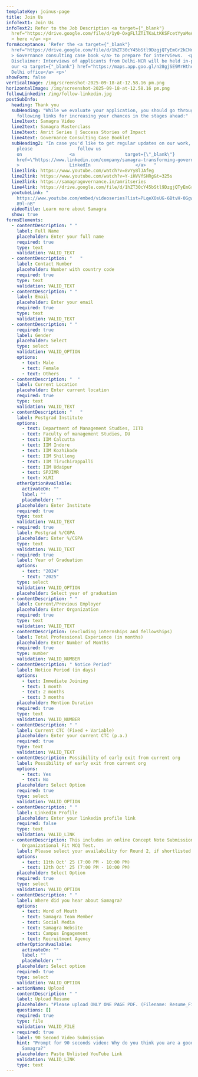 ```yaml
---
templateKey: joinus-page
title: Join Us
infoText1: Join Us
infoText2: Refer to the Job Description <a target={"_blank"}
  href="https://drive.google.com/file/d/1y0-OxgFLlZTiTKaLtKKSFcetYyaMeAT3/view?usp=sharing"
  > here </a> <p>
formAcceptance: 'Refer the <a target={"_blank"}
  href="https://drive.google.com/file/d/1hZT30cY45bStl9DzgjQTyEmGr2kCNnWg/view?usp=sharing"
  > Governance consulting case book </a> to prepare for interviews.  <p> <p>
  Disclaimer: Interviews of applicants from Delhi-NCR will be held in-person at
  our <a target={"_blank"} href="https://maps.app.goo.gl/n28gjSE9MrHthcaJ7" >
  Delhi office</a> <p>'
showForm: false
verticalImage: /img/screenshot-2025-09-18-at-12.58.16 pm.png
horizontalImage: /img/screenshot-2025-09-18-at-12.58.16 pm.png
followLinkedin: /img/follow-linkedin.jpg
postSubInfo:
  heading: Thank you
  subHeading: "While we evaluate your application, you should go through the
    following links for increasing your chances in the stages ahead:"
  line1text: Samagra Video
  line2text: Samagra Masterclass
  line3text: Amrit Series | Success Stories of Impact
  line4text: Governance Consulting Case Booklet
  subHeading2: "In case you'd like to get regular updates on our work,
    please                 follow us
    on                  <a                   target={\"_blank\"}                   \
    href=\"https://www.linkedin.com/company/samagra-transforming-governance/\"                 \
    >                   LinkedIn                 </a>   "
  line1link: https://www.youtube.com/watch?v=8vYy8lJAfeg
  line2link: https://www.youtube.com/watch?v=Y-iHVVfSHRg&t=325s
  line3link: https://samagragovernance.in/amritseries
  line4link: https://drive.google.com/file/d/1hZT30cY45bStl9DzgjQTyEmGr2kCNnWg/view
  youtubeLink: "
    https://www.youtube.com/embed/videoseries?list=PLqeXOsUG-6BtvH-0GgwRGX9Z2uO\
    89l-nB"
  videoTitle: Learn more about Samagra
  show: true
formsElements:
  - contentDescription: " "
    label: Full Name
    placeholder: Enter your full name
    required: true
    type: text
    validation: VALID_TEXT
  - contentDescription: "   "
    label: Contact Number
    placeholder: Number with country code
    required: true
    type: text
    validation: VALID_TEXT
  - contentDescription: " "
    label: Email
    placeholder: Enter your email
    required: true
    type: text
    validation: VALID_TEXT
  - contentDescription: " "
    required: true
    label: Gender
    placeholder: S﻿elect
    type: select
    validation: VALID_OPTION
    options:
      - text: Male
      - text: Female
      - text: Others
  - contentDescription: "  "
    label: Current Location
    placeholder: Enter current location
    required: true
    type: text
    validation: VALID_TEXT
  - contentDescription: "   "
    label: Postgrad Institute
    options:
      - text: Department of Management Studies, IITD
      - text: Faculty of management Studies, DU
      - text: IIM Calcutta
      - text: IIM Indore
      - text: IIM Kozhikode
      - text: IIM Shillong
      - text: IIM Tiruchirappalli
      - text: IIM Udaipur
      - text: SPJIMR
      - text: XLRI
    otherOptionAvailable:
      activateOn: ""
      label: ""
      placeholder: ""
    placeholder: Enter Institute
    required: true
    type: text
    validation: VALID_TEXT
  - required: true
    label: Postgrad %/CGPA
    placeholder: Enter %/CGPA
    type: text
    validation: VALID_TEXT
  - required: true
    label: Year of Graduation
    options:
      - text: "2024"
      - text: "2025"
    type: select
    validation: VALID_OPTION
    placeholder: S﻿elect year of graduation
  - contentDescription: " "
    label: Current/Previous Employer
    placeholder: Enter Organization
    required: true
    type: text
    validation: VALID_TEXT
  - contentDescription: (excluding internships and fellowships)
    label: Total Professional Experience (in months)
    placeholder: Enter Number of Months
    required: true
    type: number
    validation: VALID_NUMBER
  - contentDescription: " Notice Period"
    label: Notice Period (in days)
    options:
      - text: Immediate Joining
      - text: 1 month
      - text: 2 months
      - text: 3 months
    placeholder: Mention Duration
    required: true
    type: text
    validation: VALID_NUMBER
  - contentDescription: " "
    label: Current CTC (Fixed + Variable)
    placeholder: Enter your current CTC (p.a.)
    required: true
    type: text
    validation: VALID_TEXT
  - contentDescription: Possibility of early exit from current org
    label: Possibility of early exit from current org
    options:
      - text: Yes
      - text: No
    placeholder: Select Option
    required: true
    type: select
    validation: VALID_OPTION
  - contentDescription: " "
    label: LinkedIn Profile
    placeholder: Enter your linkedin profile link
    required: false
    type: text
    validation: VALID_LINK
  - contentDescription: This includes an online Concept Note Submission +
      Organizational Fit MCQ Test.
    label: Please select your availability for Round 2, if shortlisted
    options:
      - text: 11th Oct' 25 (7:00 PM - 10:00 PM)
      - text: 12th Oct' 25 (7:00 PM - 10:00 PM)
    placeholder: Select Option
    required: true
    type: select
    validation: VALID_OPTION
  - contentDescription: " "
    label: Where did you hear about Samagra?
    options:
      - text: Word of Mouth
      - text: Samagra Team Member
      - text: Social Media
      - text: Samagra Website
      - text: Campus Engagement
      - text: Recruitment Agency
    otherOptionAvailable:
      activateOn: ""
      label: ""
      placeholder: ""
    placeholder: S﻿elect option
    required: true
    type: select
    validation: VALID_OPTION
  - actionName: Upload
    contentDescription: " "
    label: Upload Resume
    placeholder: "Please upload ONLY ONE PAGE PDF. (Filename: Resume_Firstname Lastname)"
    questions: []
    required: true
    type: file
    validation: VALID_FILE
  - required: true
    label: 90 Second Video Submission
    hint: "Prompt for 90 seconds video: Why do you think you are a good fit for
      Samagra?"
    placeholder: P﻿aste Unlisted YouTube Link
    validation: VALID_LINK
    type: text
---
```

